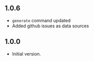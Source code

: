 ## 1.0.6

- `generate` command updated
- Added github issues as data sources

## 1.0.0

- Initial version.
